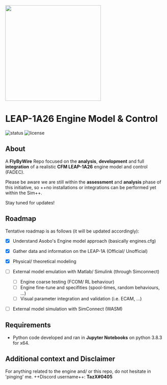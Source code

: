 <img src="https://raw.githubusercontent.com/flybywiresim/fbw-branding/master/png/FBW-Logo.png" placeholder="Flybywire" width="300"/>

# LEAP-1A26 Engine Model & Control

![status](https://img.shields.io/badge/status-Unstable%2F%20WIP-blue)
![license](https://img.shields.io/github/license/flybywiresim/leap-1a26-model)

## About
A **FlyByWire** Repo focused on the **analysis**, **development** and full **integration** of a realistic **CFM LEAP-1A26** engine model and control (FADEC). 

Please be aware we are still within the **assessment** and **analysis** phase of this initiative, so ++no installations or integrations can be performed yet within the Sim++.

Stay tuned for updates!

## Roadmap
Tentative roadmap is as follows (it will be updated accordingly):

- [x] Understand Asobo's Engine model approach (basically engines.cfg)
- [x] Gather data and information on the LEAP-1A (Official/ Unofficial)
- [x] Physical/ theoretical modeling
- [ ] External model emulation with Matlab/ Simulink (through Simconnect)
    - [ ] Engine coarse testing (FCOM/ RL behaviour)
    - [ ] Engine fine-tune and specifities (spool-times, random behaviours, ...)
    - [ ] Visual parameter integration and validation (i.e. ECAM, ...)
- [ ] External model simulation with SimConnect (WASM)


## Requirements
* Python code developed and ran in **Jupyter Notebooks** on python 3.8.3 for x64.

## Additional context and Disclaimer
For anything related to the engine and/ or this repo, do not hesitate in 'pinging' me. 
++Discord username++: **TazX#0405**